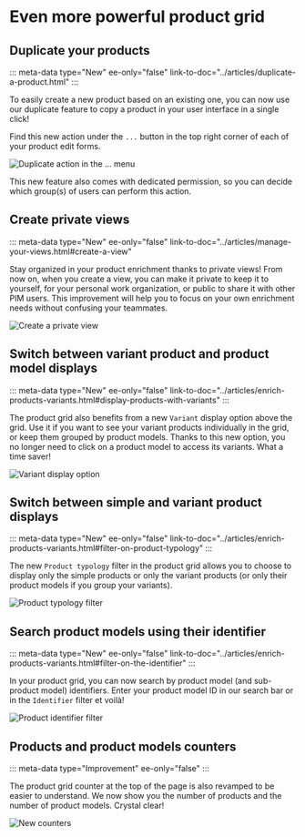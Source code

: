 # Even more powerful product grid

## Duplicate your products
::: meta-data type="New" ee-only="false" link-to-doc="../articles/duplicate-a-product.html"
:::

To easily create a new product based on an existing one, you can now use our duplicate feature to copy a product in your user interface in a single click!

Find this new action under the `...` button in the top right corner of each of your product edit forms.

![Duplicate action in the `...` menu](../img/duplicate-action.png)

This new feature also comes with dedicated permission, so you can decide which group(s) of users can perform this action.

## Create private views
::: meta-data type="New" ee-only="false" link-to-doc="../articles/manage-your-views.html#create-a-view"

Stay organized in your product enrichment thanks to private views! From now on, when you create a view, you can make it private to keep it to yourself, for your personal work organization, or public to share it with other PIM users. This improvement will help you to focus on your own enrichment needs without confusing your teammates. 

![Create a private view](../img/private-view.png)

## Switch between variant product and product model displays
::: meta-data type="New" ee-only="false" link-to-doc="../articles/enrich-products-variants.html#display-products-with-variants"
:::

The product grid also benefits from a new `Variant` display option above the grid. Use it if you want to see your variant products individually in the grid, or keep them grouped by product models. Thanks to this new option, you no longer need to click on a product model to access its variants. What a time saver!

![Variant display option](../img/variant-product-display-option.png)

## Switch between simple and variant product displays
::: meta-data type="New" ee-only="false" link-to-doc="../articles/enrich-products-variants.html#filter-on-product-typology"
:::

The new `Product typology` filter in the product grid allows you to choose to display only the simple products or only the variant products (or only their product models if you group your variants).

![Product typology filter](../img/product-typology-filter.png)

## Search product models using their identifier
::: meta-data type="New" ee-only="false" link-to-doc="../articles/enrich-products-variants.html#filter-on-the-identifier"
:::

In your product grid, you can now search by product model (and sub-product model) identifiers. Enter your product model ID in our search bar or in the `Identifier` filter et voilà!

![Product identifier filter](../img/product-identifier-filter.png)

## Products and product models counters
::: meta-data type="Improvement" ee-only="false"
:::

The product grid counter at the top of the page is also revamped to be easier to understand. We now show you the number of products and the number of product models. Crystal clear!

![New counters](../img/products-and-product-models-counters.png)
